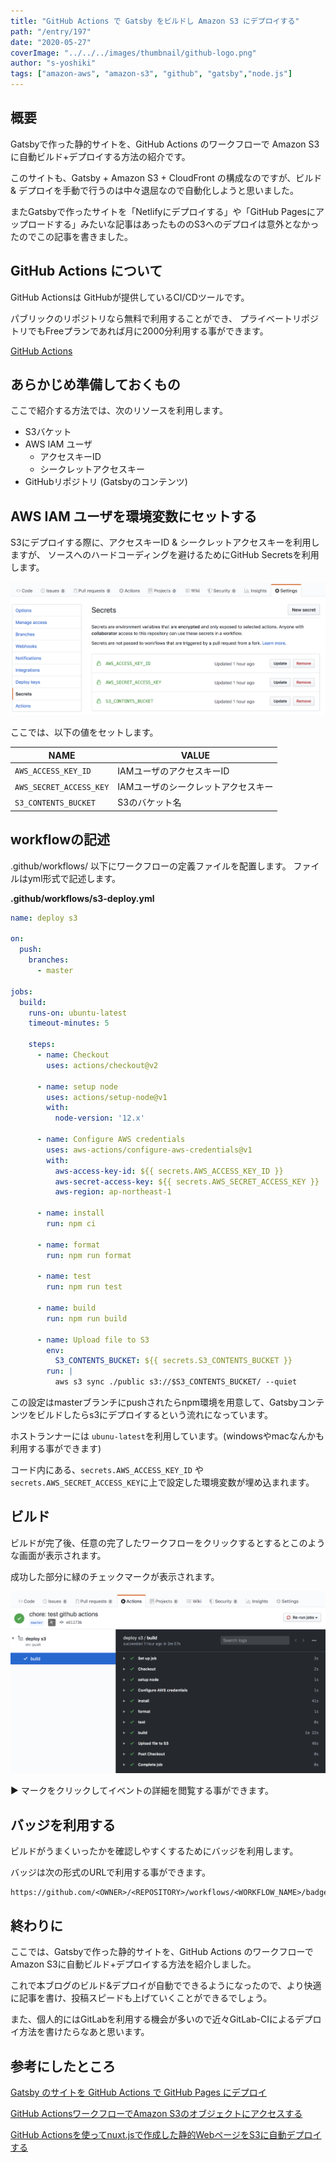 ```yaml
---
title: "GitHub Actions で Gatsby をビルドし Amazon S3 にデプロイする"
path: "/entry/197"
date: "2020-05-27"
coverImage: "../../../images/thumbnail/github-logo.png"
author: "s-yoshiki"
tags: ["amazon-aws", "amazon-s3", "github", "gatsby","node.js"]
---
```


## 概要

Gatsbyで作った静的サイトを、GitHub Actions のワークフローで Amazon S3に自動ビルド+デプロイする方法の紹介です。

このサイトも、Gatsby + Amazon S3 + CloudFront の構成なのですが、ビルド & デプロイを手動で行うのは中々退屈なので自動化しようと思いました。

またGatsbyで作ったサイトを「Netlifyにデプロイする」や「GitHub Pagesにアップロードする」みたいな記事はあったもののS3へのデプロイは意外となかったのでこの記事を書きました。


## GitHub Actions について

GitHub Actionsは GitHubが提供しているCI/CDツールです。

パブリックのリポジトリなら無料で利用することができ、
プライベートリポジトリでもFreeプランであれば月に2000分利用する事ができます。

[GitHub Actions](https://github.co.jp/features/actions)

## あらかじめ準備しておくもの

ここで紹介する方法では、次のリソースを利用します。

 - S3バケット
 - AWS IAM ユーザ
   - アクセスキーID
   - シークレットアクセスキー
 - GitHubリポジトリ (Gatsbyのコンテンツ)

## AWS IAM ユーザを環境変数にセットする

S3にデプロイする際に、アクセスキーID & シークレットアクセスキーを利用しますが、
ソースへのハードコーディングを避けるためにGitHub Secretsを利用します。

![](2020-05-27-23-35-44.png)

ここでは、以下の値をセットします。

|NAME|VALUE|
|-|-|
|`AWS_ACCESS_KEY_ID`| IAMユーザのアクセスキーID|
|`AWS_SECRET_ACCESS_KEY`| IAMユーザのシークレットアクセスキー|
|`S3_CONTENTS_BUCKET`| S3のバケット名|

## workflowの記述

.github/workflows/ 以下にワークフローの定義ファイルを配置します。
ファイルはyml形式で記述します。

**.github/workflows/s3-deploy.yml**

```yml
name: deploy s3

on:
  push:
    branches:
      - master

jobs:
  build:
    runs-on: ubuntu-latest
    timeout-minutes: 5

    steps:
      - name: Checkout
        uses: actions/checkout@v2

      - name: setup node
        uses: actions/setup-node@v1
        with:
          node-version: '12.x'

      - name: Configure AWS credentials
        uses: aws-actions/configure-aws-credentials@v1
        with:
          aws-access-key-id: ${{ secrets.AWS_ACCESS_KEY_ID }}
          aws-secret-access-key: ${{ secrets.AWS_SECRET_ACCESS_KEY }}
          aws-region: ap-northeast-1

      - name: install
        run: npm ci

      - name: format
        run: npm run format

      - name: test
        run: npm run test

      - name: build
        run: npm run build

      - name: Upload file to S3
        env: 
          S3_CONTENTS_BUCKET: ${{ secrets.S3_CONTENTS_BUCKET }}
        run: |
          aws s3 sync ./public s3://$S3_CONTENTS_BUCKET/ --quiet
```

この設定はmasterブランチにpushされたらnpm環境を用意して、Gatsbyコンテンツをビルドしたらs3にデプロイするという流れになっています。

ホストランナーには `ubunu-latest`を利用しています。(windowsやmacなんかも利用する事ができます)

コード内にある、`secrets.AWS_ACCESS_KEY_ID` や `secrets.AWS_SECRET_ACCESS_KEY`に上で設定した環境変数が埋め込まれます。


## ビルド

ビルドが完了後、任意の完了したワークフローをクリックするとするとこのような画面が表示されます。

成功した部分に緑のチェックマークが表示されます。

![](2020-05-27-23-48-34.png)

▶︎ マークをクリックしてイベントの詳細を閲覧する事ができます。

## バッジを利用する

ビルドがうまくいったかを確認しやすくするためにバッジを利用します。

バッジは次の形式のURLで利用する事ができます。

```
https://github.com/<OWNER>/<REPOSITORY>/workflows/<WORKFLOW_NAME>/badge.svg
```

## 終わりに

ここでは、Gatsbyで作った静的サイトを、GitHub Actions のワークフローで Amazon S3に自動ビルド+デプロイする方法を紹介しました。

これで本ブログのビルド&デプロイが自動でできるようになったので、より快適に記事を書け、投稿スピードも上げていくことができるでしょう。

また、個人的にはGitLabを利用する機会が多いので近々GitLab-CIによるデプロイ方法を書けたらなあと思います。

## 参考にしたところ

[Gatsby のサイトを GitHub Actions で GitHub Pages にデプロイ](https://qiita.com/peaceiris/items/2f6d83802f2aefa66f9d)

[GitHub ActionsワークフローでAmazon S3のオブジェクトにアクセスする](https://dev.classmethod.jp/articles/s3-file-up-down-from-github-actions/)

[GitHub Actionsを使ってnuxt.jsで作成した静的WebページをS3に自動デプロイする](https://qiita.com/1pp0/items/23c679eec04f19815e81)
